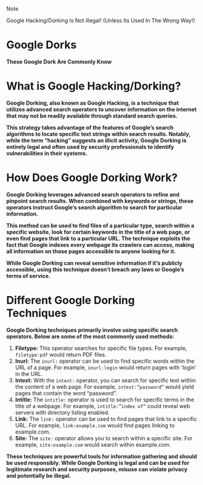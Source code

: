 > [!NOTE]
> Google Hacking/Dorking Is Not illegal! (Unless Its Used In The Wrong Way!)

# Google Dorks
**These Google Dork Are Commonly Know**

# What is Google Hacking/Dorking?

**Google Dorking, also known as Google Hacking, is a technique that utilizes advanced search operators to uncover information on the internet that may not be readily available through standard search queries.**

**This strategy takes advantage of the features of Google’s search algorithms to locate specific text strings within search results. Notably, while the term “hacking” suggests an illicit activity, Google Dorking is entirely legal and often used by security professionals to identify vulnerabilities in their systems.**

# How Does Google Dorking Work?

**Google Dorking leverages advanced search operators to refine and pinpoint search results. When combined with keywords or strings, these operators instruct Google’s search algorithm to search for particular information.**

**This method can be used to find files of a particular type, search within a specific website, look for certain keywords in the title of a web page, or even find pages that link to a particular URL. The technique exploits the fact that Google indexes every webpage its crawlers can access, making all information on those pages accessible to anyone looking for it.**

**While Google Dorking can reveal sensitive information if it’s publicly accessible, using this technique doesn’t breach any laws or Google’s terms of service.**

# Different Google Dorking Techniques

**Google Dorking techniques primarily involve using specific search operators. Below are some of the most commonly used methods:**

1.   **Filetype:** This operator searches for specific file types. For example, `filetype:pdf` would return PDF files.
2.   **Inurl:** The `inurl:` operator can be used to find specific words within the URL of a page. For example, `inurl:login` would return pages with ‘login’ in the URL.
3.   **Intext:** With the `intext:` operator, you can search for specific text within the content of a web page. For example, `intext:”password”` would yield pages that contain the word “password”.
4.   **Intitle:** The `intitle:` operator is used to search for specific terms in the title of a webpage. For example, `intitle:”index of”` could reveal web servers with directory listing enabled.
5.   **Link:** The `link:` operator can be used to find pages that link to a specific URL. For example, `link:example.com` would find pages linking to example.com.
6.   **Site:** The `site:` operator allows you to search within a specific site. For example, `site:example.com` would search within example.com.

**These techniques are powerful tools for information gathering and should be used responsibly. While Google Dorking is legal and can be used for legitimate research and security purposes, misuse can violate privacy and potentially be illegal.**

